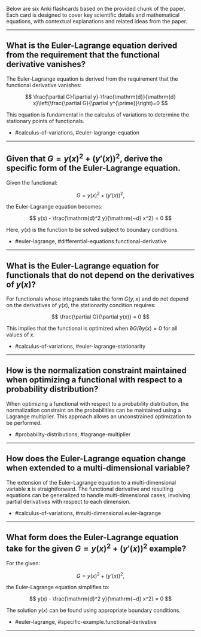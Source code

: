 Below are six Anki flashcards based on the provided chunk of the paper. Each card is designed to cover key scientific details and mathematical equations, with contextual explanations and related ideas from the paper.

---

## What is the Euler-Lagrange equation derived from the requirement that the functional derivative vanishes?

The Euler-Lagrange equation is derived from the requirement that the functional derivative vanishes:

$$
\frac{\partial G}{\partial y}-\frac{\mathrm{d}}{\mathrm{d} x}\left(\frac{\partial G}{\partial y^{\prime}}\right)=0
$$

This equation is fundamental in the calculus of variations to determine the stationary points of functionals.

- #calculus-of-variations, #euler-lagrange-equation

---

## Given that $G = y(x)^2 + (y'(x))^2$, derive the specific form of the Euler-Lagrange equation. 

Given the functional:

$$
G = y(x)^2 + (y'(x))^2,
$$

the Euler-Lagrange equation becomes:

$$
y(x) - \frac{\mathrm{d}^2 y}{\mathrm{~d} x^2} = 0
$$

Here, $y(x)$ is the function to be solved subject to boundary conditions.

- #euler-lagrange, #differential-equations.functional-derivative

---

## What is the Euler-Lagrange equation for functionals that do not depend on the derivatives of $y(x)$?

For functionals whose integrands take the form $G(y, x)$ and do not depend on the derivatives of $y(x)$, the stationarity condition requires:

$$
\frac{\partial G}{\partial y(x)} = 0
$$

This implies that the functional is optimized when $\partial G / \partial y(x) = 0$ for all values of $x$.

- #calculus-of-variations, #euler-lagrange-stationarity

---

## How is the normalization constraint maintained when optimizing a functional with respect to a probability distribution?

When optimizing a functional with respect to a probability distribution, the normalization constraint on the probabilities can be maintained using a Lagrange multiplier. This approach allows an unconstrained optimization to be performed.

- #probability-distributions, #lagrange-multiplier

---

## How does the Euler-Lagrange equation change when extended to a multi-dimensional variable?

The extension of the Euler-Lagrange equation to a multi-dimensional variable $\mathbf{x}$ is straightforward. The functional derivative and resulting equations can be generalized to handle multi-dimensional cases, involving partial derivatives with respect to each dimension.

- #calculus-of-variations, #multi-dimensional.euler-lagrange

---

## What form does the Euler-Lagrange equation take for the given $G = y(x)^2 + (y'(x))^2$ example?

For the given:

$$
G = y(x)^2 + (y'(x))^2,
$$

the Euler-Lagrange equation simplifies to:

$$
y(x) - \frac{\mathrm{d}^2 y}{\mathrm{~d} x^2} = 0
$$

The solution $y(x)$ can be found using appropriate boundary conditions.

- #euler-lagrange, #specific-example.functional-derivative

---